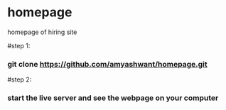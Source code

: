 # homepage
homepage of hiring site



#step 1:
### git clone https://github.com/amyashwant/homepage.git

#step 2:
### start the live server and see the webpage on your computer
